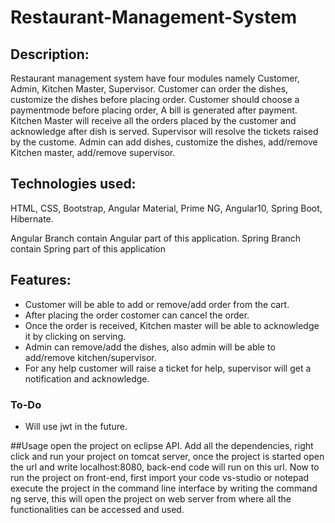 # Restaurant-Management-System

## Description: 

Restaurant management system have four modules namely Customer, Admin, Kitchen Master, Supervisor.
             Customer can order the dishes, customize the dishes before placing order. Customer should choose a paymentmode before placing order, A bill is generated after          payment. 
             Kitchen Master will receive all the orders placed by the customer and acknowledge after dish is served.
             Supervisor will resolve the tickets raised by the custome.
             Admin can add dishes, customize the dishes, add/remove Kitchen master, add/remove supervisor. 
    
    
## Technologies used: 

HTML, CSS, Bootstrap, Angular Material, Prime NG, Angular10, Spring Boot, Hibernate.

 Angular Branch contain Angular part of this application. Spring Branch contain Spring part of this application
 
 ## Features:
  * Customer will be able to add or remove/add order from the cart.
  * After placing the order costomer can cancel the order.
  * Once the order is received, Kitchen master will be able to acknowledge it by clicking on serving.
  * Admin can remove/add the dishes, also admin will be able to add/remove kitchen/supervisor.
  * For any help customer will raise a ticket for help, supervisor will get a notification and acknowledge.
  
  ### To-Do
   * Will use jwt in the future.


  ##Usage
   open the project on eclipse API. Add all the dependencies, right click and run your
   project on tomcat server, once the project is started open the url and write
   localhost:8080, back-end code will run on this url. Now to run the project on front-end,
   first import your code vs-studio or notepad execute the project in the command line
   interface by writing the command ng serve, this will open the project on web server from
   where all the functionalities can be accessed and used.
